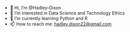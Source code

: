 - 👋 Hi, I’m @Hadley-Dixon
- 👀 I’m interested in Data Science and Technology Ethics
- 🌱 I’m currently learning Python and R
- 📫 How to reach me: hadley.dixon22@gmail.com

<!---
Hadley-Dixon/Hadley-Dixon is a ✨ special ✨ repository because its `README.md` (this file) appears on your GitHub profile.
You can click the Preview link to take a look at your changes.
--->
